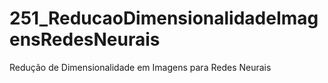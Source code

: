 # 251_ReducaoDimensionalidadeImagensRedesNeurais
Redução de Dimensionalidade em Imagens para Redes Neurais
